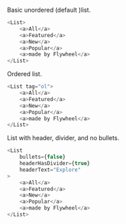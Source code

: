 Basic unordered (default )list.
```js
<List>
	<a>All</a>
	<a>Featured</a>
	<a>New</a>
	<a>Popular</a>
	<a>made by Flywheel</a>
</List>
```

Ordered list.
```js
<List tag="ol">
	<a>All</a>
	<a>Featured</a>
	<a>New</a>
	<a>Popular</a>
	<a>made by Flywheel</a>
</List>
```

List with header, divider, and no bullets.
```js
<List
	bullets={false}
	headerHasDivider={true}
	headerText="Explore"
>
	<a>All</a>
	<a>Featured</a>
	<a>New</a>
	<a>Popular</a>
	<a>made by Flywheel</a>
</List>
```
